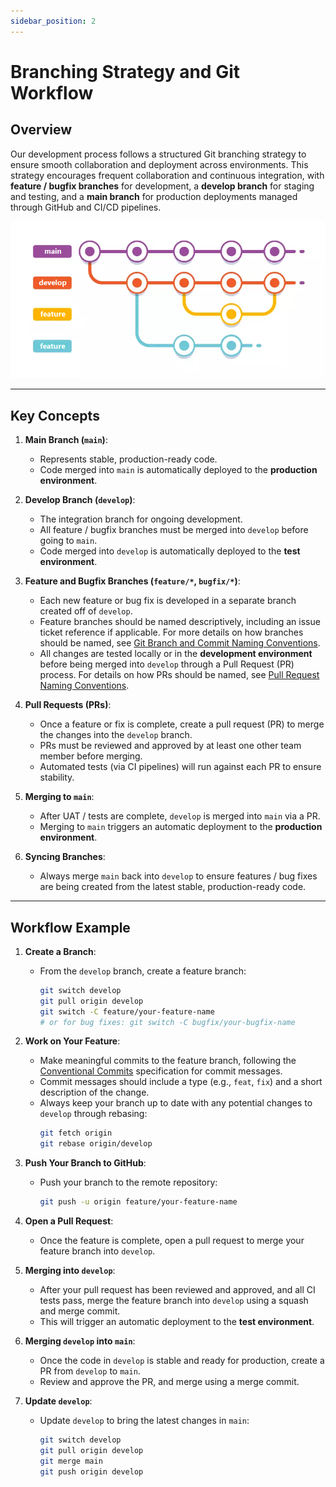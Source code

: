 ```yaml
---
sidebar_position: 2
---
```


# Branching Strategy and Git Workflow

## Overview

Our development process follows a structured Git branching strategy to ensure smooth collaboration and deployment across environments. This strategy encourages frequent collaboration and continuous integration, with **feature / bugfix branches** for development, a **develop branch** for staging and testing, and a **main branch** for production deployments managed through GitHub and CI/CD pipelines.

![Branching Strategy Diagram](./img/branching-workflow.png)

---

## Key Concepts

1. **Main Branch (`main`)**:

   - Represents stable, production-ready code.
   - Code merged into `main` is automatically deployed to the **production environment**.

2. **Develop Branch (`develop`)**:

   - The integration branch for ongoing development.
   - All feature / bugfix branches must be merged into `develop` before going to `main`.
   - Code merged into `develop` is automatically deployed to the **test environment**.

3. **Feature and Bugfix Branches (`feature/*`, `bugfix/*`)**:

   - Each new feature or bug fix is developed in a separate branch created off of `develop`.
   - Feature branches should be named descriptively, including an issue ticket reference if applicable. For more details on how branches should be named, see [Git Branch and Commit Naming Conventions](naming-conventions.md#2-git-branch-and-commit-naming-conventions).
   - All changes are tested locally or in the **development environment** before being merged into `develop` through a Pull Request (PR) process. For details on how PRs should be named, see [Pull Request Naming Conventions](naming-conventions.md#3-pull-request-naming-conventions).

4. **Pull Requests (PRs)**:

   - Once a feature or fix is complete, create a pull request (PR) to merge the changes into the `develop` branch.
   - PRs must be reviewed and approved by at least one other team member before merging.
   - Automated tests (via CI pipelines) will run against each PR to ensure stability.

5. **Merging to `main`**:

   - After UAT / tests are complete, `develop` is merged into `main` via a PR.
   - Merging to `main` triggers an automatic deployment to the **production environment**.

6. **Syncing Branches**:

   - Always merge `main` back into `develop` to ensure features / bug fixes are being created from the latest stable, production-ready code.

---

## Workflow Example

1. **Create a Branch**:

   - From the `develop` branch, create a feature branch:
     ```bash
     git switch develop
     git pull origin develop
     git switch -C feature/your-feature-name
     # or for bug fixes: git switch -C bugfix/your-bugfix-name
     ```

2. **Work on Your Feature**:

   - Make meaningful commits to the feature branch, following the [Conventional Commits](../general-development-practices/coding-standards.md#commit-message-standards-conventional-commits) specification for commit messages.
   - Commit messages should include a type (e.g., `feat`, `fix`) and a short description of the change.
   - Always keep your branch up to date with any potential changes to `develop` through rebasing:
     ```bash
     git fetch origin
     git rebase origin/develop
     ```

3. **Push Your Branch to GitHub**:

   - Push your branch to the remote repository:
     ```bash
     git push -u origin feature/your-feature-name
     ```

4. **Open a Pull Request**:

   - Once the feature is complete, open a pull request to merge your feature branch into `develop`.

5. **Merging into `develop`**:

   - After your pull request has been reviewed and approved, and all CI tests pass, merge the feature branch into `develop` using a squash and merge commit.
   - This will trigger an automatic deployment to the **test environment**.

6. **Merging `develop` into `main`**:

   - Once the code in `develop` is stable and ready for production, create a PR from `develop` to `main`.
   - Review and approve the PR, and merge using a merge commit.

7. **Update `develop`**:
   - Update `develop` to bring the latest changes in `main`:
     ```bash
     git switch develop
     git pull origin develop
     git merge main
     git push origin develop
     ```
